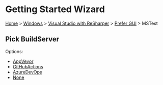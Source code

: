 # Getting Started Wizard

[Home](/docs/wiz/readme.md) > [Windows](Windows.md) > [Visual Studio with ReSharper](Windows_VisualStudioWithReSharper.md) > [Prefer GUI](Windows_VisualStudioWithReSharper_Gui.md) > MSTest

## Pick BuildServer

Options:
 * [AppVeyor](Windows_VisualStudioWithReSharper_Gui_MSTest_AppVeyor.md)
 * [GitHubActions](Windows_VisualStudioWithReSharper_Gui_MSTest_GitHubActions.md)
 * [AzureDevOps](Windows_VisualStudioWithReSharper_Gui_MSTest_AzureDevOps.md)
 * [None](Windows_VisualStudioWithReSharper_Gui_MSTest_None.md)

